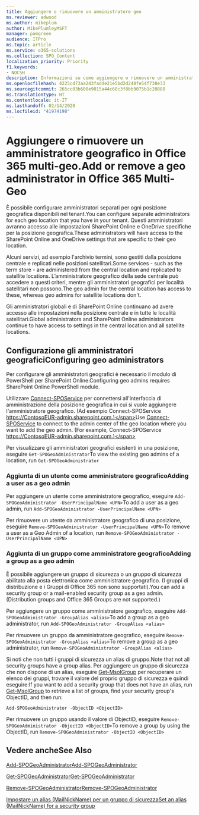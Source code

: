 ```yaml
---
title: Aggiungere o rimuovere un amministratore geo
ms.reviewer: adwood
ms.author: mikeplum
author: MikePlumleyMSFT
manager: pamgreen
audience: ITPro
ms.topic: article
ms.service: o365-solutions
ms.collection: SPO_Content
localization_priority: Priority
f1.keywords:
- NOCSH
description: Informazioni su come aggiungere o rimuovere un amministratore geografico in Office 365 multi-geo.
ms.openlocfilehash: 4225cd73aa243fadde21e5bd2d248fe54f738e33
ms.sourcegitcommit: 265cc03b600e9015a44c60c3f8bb9075b1c20888
ms.translationtype: HT
ms.contentlocale: it-IT
ms.lasthandoff: 02/14/2020
ms.locfileid: "41974198"
---
```

# <a name="add-or-remove-a-geo-administrator-in-office-365-multi-geo"></a><span data-ttu-id="97e11-103">Aggiungere o rimuovere un amministratore geografico in Office 365 multi-geo.</span><span class="sxs-lookup"><span data-stu-id="97e11-103">Add or remove a geo administrator in Office 365 Multi-Geo</span></span>

<span data-ttu-id="97e11-104">È possibile configurare amministratori separati per ogni posizione geografica disponibili nel tenant.</span><span class="sxs-lookup"><span data-stu-id="97e11-104">You can configure separate administrators for each geo location that you have in your tenant.</span></span> <span data-ttu-id="97e11-105">Questi amministratori avranno accesso alle impostazioni SharePoint Online e OneDrive specifiche per la posizione geografica.</span><span class="sxs-lookup"><span data-stu-id="97e11-105">These administrators will have access to the SharePoint Online and OneDrive settings that are specific to their geo location.</span></span>

<span data-ttu-id="97e11-106">Alcuni servizi, ad esempio l'archivio termini, sono gestiti dalla posizione centrale e replicati nelle posizioni satellitari.</span><span class="sxs-lookup"><span data-stu-id="97e11-106">Some services - such as the term store - are administered from the central location and replicated to satellite locations.</span></span> <span data-ttu-id="97e11-107">L’amministratore geografico della sede centrale può accedere a questi criteri, mentre gli amministratori geografici per località satellitari non possono.</span><span class="sxs-lookup"><span data-stu-id="97e11-107">The geo admin for the central location has access to these, whereas geo admins for satellite locations don't.</span></span>

<span data-ttu-id="97e11-108">Gli amministratori globali e di SharePoint Online continuano ad avere accesso alle impostazioni nella posizione centrale e in tutte le località satellitari.</span><span class="sxs-lookup"><span data-stu-id="97e11-108">Global administrators and SharePoint Online administrators continue to have access to settings in the central location and all satellite locations.</span></span>

## <a name="configuring-geo-administrators"></a><span data-ttu-id="97e11-109">Configurazione gli amministratori geografici</span><span class="sxs-lookup"><span data-stu-id="97e11-109">Configuring geo administrators</span></span>

<span data-ttu-id="97e11-110">Per configurare gli amministratori geografici è necessario il modulo di PowerShell per SharePoint Online.</span><span class="sxs-lookup"><span data-stu-id="97e11-110">Configuring geo admins requires SharePoint Online PowerShell module.</span></span>

<span data-ttu-id="97e11-111">Utilizzare [Connect-SPOService](https://docs.microsoft.com/powershell/module/sharepoint-online/Connect-SPOService) per connettersi all'interfaccia di amministrazione della posizione geografica in cui si vuole aggiungere l'amministratore geografico. (Ad esempio Connect-SPOService  https://ContosoEUR-admin.sharepoint.com.)</span><span class="sxs-lookup"><span data-stu-id="97e11-111">Use [Connect-SPOService](https://docs.microsoft.com/powershell/module/sharepoint-online/Connect-SPOService) to connect to the admin center of the geo location where you want to add the geo admin. (For example, Connect-SPOService  https://ContosoEUR-admin.sharepoint.com.)</span></span>

<span data-ttu-id="97e11-112">Per visualizzare gli amministratori geografici esistenti in una posizione, eseguire `Get-SPOGeoAdministrator`</span><span class="sxs-lookup"><span data-stu-id="97e11-112">To view the existing geo admins of a location, run `Get-SPOGeoAdministrator`</span></span>

### <a name="adding-a-user-as-a-geo-admin"></a><span data-ttu-id="97e11-113">Aggiunta di un utente come amministratore geografico</span><span class="sxs-lookup"><span data-stu-id="97e11-113">Adding a user as a geo admin</span></span>

<span data-ttu-id="97e11-114">Per aggiungere un utente come amministratore geografico, eseguire `Add-SPOGeoAdministrator -UserPrincipalName <UPN>`</span><span class="sxs-lookup"><span data-stu-id="97e11-114">To add a user as a geo admin, run `Add-SPOGeoAdministrator -UserPrincipalName <UPN>`</span></span>

<span data-ttu-id="97e11-115">Per rimuovere un utente da amministratore geografico di una posizione, eseguire  `Remove-SPOGeoAdministrator -UserPrincipalName <UPN>`</span><span class="sxs-lookup"><span data-stu-id="97e11-115">To remove a user as a Geo Admin of a location, run  `Remove-SPOGeoAdministrator -UserPrincipalName <UPN>`</span></span>

### <a name="adding-a-group-as-a-geo-admin"></a><span data-ttu-id="97e11-116">Aggiunta di un gruppo come amministratore geografico</span><span class="sxs-lookup"><span data-stu-id="97e11-116">Adding a group as a geo admin</span></span>

<span data-ttu-id="97e11-117">È possibile aggiungere un gruppo di sicurezza o un gruppo di sicurezza abilitato alla posta elettronica come amministratore geografico. (I gruppi di distribuzione e i Gruppi di Office 365 non sono supportati).</span><span class="sxs-lookup"><span data-stu-id="97e11-117">You can add a security group or a mail-enabled security group as a geo admin. (Distribution groups and Office 365 Groups are not supported.)</span></span>

<span data-ttu-id="97e11-118">Per aggiungere un gruppo come amministratore geografico, eseguire `Add-SPOGeoAdministrator -GroupAlias <alias>`</span><span class="sxs-lookup"><span data-stu-id="97e11-118">To add a group as a geo administrator, run `Add-SPOGeoAdministrator -GroupAlias <alias>`</span></span>

<span data-ttu-id="97e11-119">Per rimuovere un gruppo da amministratore geografico, eseguire `Remove-SPOGeoAdministrator -GroupAlias <alias>`</span><span class="sxs-lookup"><span data-stu-id="97e11-119">To remove a group as a geo administrator, run `Remove-SPOGeoAdministrator -GroupAlias <alias>`</span></span>

<span data-ttu-id="97e11-120">Si noti che non tutti i gruppi di sicurezza un alias di gruppo.</span><span class="sxs-lookup"><span data-stu-id="97e11-120">Note that not all security groups have a group alias.</span></span> <span data-ttu-id="97e11-121">Per aggiungere un gruppo di sicurezza che non dispone di un alias, eseguire [Get-MsolGroup](https://docs.microsoft.com/powershell/module/msonline/get-msolgroup) per recuperare un elenco dei gruppi, trovare il valore del proprio gruppo di sicurezza e quindi eseguire:</span><span class="sxs-lookup"><span data-stu-id="97e11-121">If you want to add a security group that does not have an alias, run [Get-MsolGroup](https://docs.microsoft.com/powershell/module/msonline/get-msolgroup) to retrieve a list of groups, find your security group's ObjectID, and then run:</span></span>

`Add-SPOGeoAdministrator -ObjectID <ObjectID>`

<span data-ttu-id="97e11-122">Per rimuovere un gruppo usando il valore di ObjectID, eseguire `Remove-SPOGeoAdministrator -ObjectID <ObjectID>`</span><span class="sxs-lookup"><span data-stu-id="97e11-122">To remove a group by using the ObjectID, run `Remove-SPOGeoAdministrator -ObjectID <ObjectID>`</span></span>

## <a name="see-also"></a><span data-ttu-id="97e11-123">Vedere anche</span><span class="sxs-lookup"><span data-stu-id="97e11-123">See Also</span></span>

[<span data-ttu-id="97e11-124">Add-SPOGeoAdministrator</span><span class="sxs-lookup"><span data-stu-id="97e11-124">Add-SPOGeoAdministrator</span></span>](https://docs.microsoft.com/powershell/module/sharepoint-online/add-spogeoadministrator)

[<span data-ttu-id="97e11-125">Get-SPOGeoAdministrator</span><span class="sxs-lookup"><span data-stu-id="97e11-125">Get-SPOGeoAdministrator</span></span>](https://docs.microsoft.com/powershell/module/sharepoint-online/get-spogeoadministrator)

[<span data-ttu-id="97e11-126">Remove-SPOGeoAdministrator</span><span class="sxs-lookup"><span data-stu-id="97e11-126">Remove-SPOGeoAdministrator</span></span>](https://docs.microsoft.com/powershell/module/sharepoint-online/remove-spogeoadministrator)

[<span data-ttu-id="97e11-127">Impostare un alias (MailNickName) per un gruppo di sicurezza</span><span class="sxs-lookup"><span data-stu-id="97e11-127">Set an alias (MailNickName) for a security group</span></span>](https://docs.microsoft.com/powershell/module/azuread/set-azureadgroup)